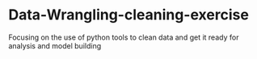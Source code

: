 # Data-Wrangling-cleaning-exercise
Focusing on the use of python tools to clean data and get it ready for analysis and model building
